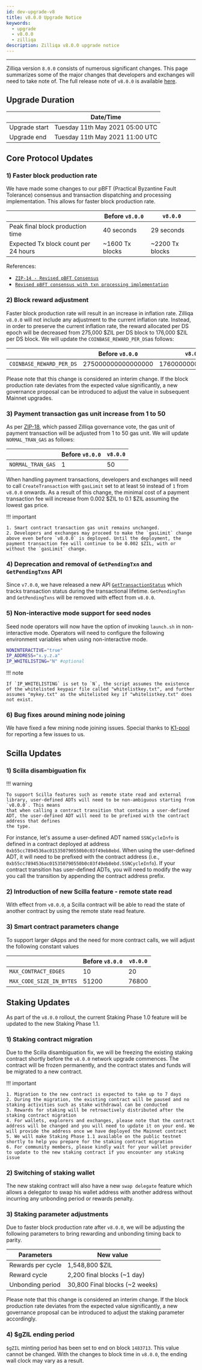 ```yaml
---
id: dev-upgrade-v8
title: v8.0.0 Upgrade Notice
keywords:
  - upgrade
  - v8.0.0
  - zilliqa
description: Zilliqa v8.0.0 upgrade notice
---
```


---

Zilliqa version `8.0.0` consists of numerous significant changes. This page
summarizes some of the major changes that developers and exchanges will need to
take note of. The full release note of `v8.0.0` is available
[here](https://github.com/Zilliqa/Zilliqa/releases/tag/v8.0.0).

## Upgrade Duration

|               | Date/Time                       |
| ------------- | ------------------------------- |
| Upgrade start | Tuesday 11th May 2021 05:00 UTC |
| Upgrade end   | Tuesday 11th May 2021 11:00 UTC |

## Core Protocol Updates

### 1) Faster block production rate

We have made some changes to our pBFT (Practical Byzantine Fault Tolerance)
consensus and transaction dispatching and processing implementation. This allows
for faster block production rate.

|                                      | Before `v8.0.0` | `v8.0.0`        |
| ------------------------------------ | --------------- | --------------- |
| Peak final block production time     | 40 seconds      | 29 seconds      |
| Expected Tx block count per 24 hours | ~1600 Tx blocks | ~2200 Tx blocks |

References:

- [`ZIP-14 - Revised pBFT Consensus`](https://github.com/Zilliqa/ZIP/blob/master/zips/zip-14.md)
- [`Revised pBFT consensus with txn processing implementation`](https://github.com/Zilliqa/Zilliqa/pull/2216)

### 2) Block reward adjustment

Faster block production rate will result in an increase in inflation rate.
Zilliqa `v8.0.0` will not include any adjustment to the current inflation rate.
Instead, in order to preserve the current inflation rate, the reward allocated
per DS epoch will be decreased from 275,000 $ZIL per DS block to 176,000 $ZIL
per DS block. We will update the `COINBASE_REWARD_PER_DS`as follows:

|                          | Before `v8.0.0`    | `v8.0.0`           |
| ------------------------ | ------------------ | ------------------ |
| `COINBASE_REWARD_PER_DS` | 275000000000000000 | 176000000000000000 |

Please note that this change is considered an interim change. If the block
production rate deviates from the expected value significantly, a new governance
proposal can be introduced to adjust the value in subsequent Mainnet upgrades.

### 3) Payment transaction gas unit increase from 1 to 50

As per [ZIP-18](https://github.com/Zilliqa/ZIP/blob/master/zips/zip-18.md),
which passed Zilliqa governance vote, the gas unit of payment transaction will
be adjusted from 1 to 50 gas unit. We will update `NORMAL_TRAN_GAS` as follows:

|                   | Before `v8.0.0` | `v8.0.0` |
| ----------------- | --------------- | -------- |
| `NORMAL_TRAN_GAS` | 1               | 50       |

When handling payment transactions, developers and exchanges will need to call
`CreateTransaction` with `gasLimit` set to at least `50` instead of `1` from
`v8.0.0` onwards. As a result of this change, the minimal cost of a payment
transaction fee will increase from 0.002 $ZIL to 0.1 $ZIL assuming the lowest
gas price.

!!! important

    1. Smart contract transaction gas unit remains unchanged.
    2. Developers and exchanges may proceed to make the `gasLimit` change above even before `v8.0.0` is deployed. Until the deployment, the payment transaction fee will continue to be 0.002 $ZIL, with or without the `gasLimit` change.

### 4) Deprecation and removal of `GetPendingTxn` and `GetPendingTxns` API

Since `v7.0.0`, we have released a new API
[`GetTransactionStatus`](https://dev.zilliqa.com/docs/apis/api-transaction-get-transaction-status)
which tracks transaction status during the transactional lifetime.
`GetPendingTxn` and `GetPendingTxns` will be removed with effect from `v8.0.0`.

### 5) Non-interactive mode support for seed nodes

Seed node operators will now have the option of invoking `launch.sh` in
non-interactive mode. Operators will need to configure the following environment
variables when using non-interactive mode.

```sh
NONINTERACTIVE="true"
IP_ADDRESS="x.y.z.a"
IP_WHITELISTING="N" #optional
```

!!! note

    If `IP_WHITELISTING` is set to `N`, the script assumes the existence of the whitelisted keypair file called "whitelistkey.txt", and further assumes "mykey.txt" as the whitelisted key if "whitelistkey.txt" does not exist.

### 6) Bug fixes around mining node joining

We have fixed a few mining node joining issues. Special thanks to
[K1-pool](https://k1pool.com/pool/zil) for reporting a few issues to us.

## Scilla Updates

### 1) Scilla disambiguation fix

!!! warning

    To support Scilla features such as remote state read and external library, user-defined ADTs will need to be non-ambiguous starting from `v8.0.0`. This means
    that when calling a contract transition that contains a user-defined ADT, the user-defined ADT will need to be prefixed with the contract address that defines
    the type.

For instance, let's assume a user-defined ADT named `SSNCycleInfo` is defined in
a contract deployed at address `0xb55cc7894536ac015350790550b0c03f49eb8ebd`.
When using the user-defined ADT, it will need to be prefixed with the contract
address (i.e., `0xb55cc7894536ac015350790550b0c03f49eb8ebd.SSNCycleInfo`). If
your contract transition has user-defined ADTs, you will need to modify the way
you call the transition by appending the contract address prefix.

### 2) Introduction of new Scilla feature - remote state read

With effect from `v8.0.0`, a Scilla contract will be able to read the state of
another contract by using the remote state read feature.

### 3) Smart contract parameters change

To support larger dApps and the need for more contract calls, we will adjust the
following constant values

|                          | Before `v8.0.0` | `v8.0.0` |
| ------------------------ | --------------- | -------- |
| `MAX_CONTRACT_EDGES`     | 10              | 20       |
| `MAX_CODE_SIZE_IN_BYTES` | 51200           | 76800    |

## Staking Updates

As part of the `v8.0.0` rollout, the current Staking Phase 1.0 feature will be
updated to the new Staking Phase 1.1.

### 1) Staking contract migration

Due to the Scilla disambiguation fix, we will be freezing the existing staking
contract shortly before the `v8.0.0` network upgrade commences. The contract
will be frozen permanently, and the contract states and funds will be migrated
to a new contract.

!!! important

    1. Migration to the new contract is expected to take up to 7 days
    2. During the migration, the existing contract will be paused and no staking activities such as stake withdrawal can be conducted
    3. Rewards for staking will be retroactively distributed after the staking contract migration
    4. For wallets, explorers and exchanges, please note that the contract address will be changed and you will need to update it on your end. We will provide the address once we have deployed the Mainnet contract
    5. We will make Staking Phase 1.1 available on the public testnet shortly to help you prepare for the staking contract migration
    6. For community members, please kindly wait for your wallet provider to update to the new staking contract if you encounter any staking issue

### 2) Switching of staking wallet

The new staking contract will also have a new `swap delegate` feature which
allows a delegator to swap his wallet address with another address without
incurring any unbonding period or rewards penalty.

### 3) Staking parameter adjustments

Due to faster block production rate after `v8.0.0`, we will be adjusting the
following parameters to bring rewarding and unbonding timing back to parity.

| Parameters        | New value                      |
| ----------------- | ------------------------------ |
| Rewards per cycle | 1,548,800 $ZIL                 |
| Reward cycle      | 2,200 final blocks (~1 day)    |
| Unbonding period  | 30,800 Final blocks (~2 weeks) |

Please note that this change is considered an interim change. If the block
production rate deviates from the expected value significantly, a new governance
proposal can be introduced to adjust the staking parameter accordingly.

### 4) $gZIL ending period

`$gZIL` minting period has been set to end on block `1483713`. This value cannot
be changed. With the changes to block time in `v8.0.0`, the ending wall clock
may vary as a result.
